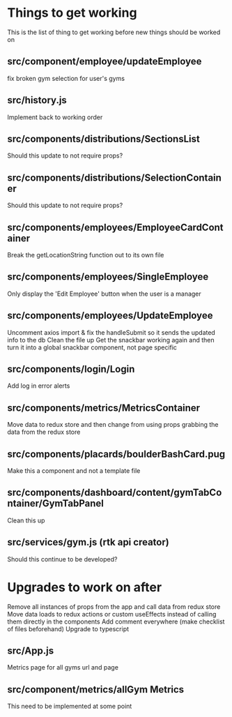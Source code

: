 # Things to get working
This is the list of thing to get working before new things should be worked on

  ## src/component/employee/updateEmployee
  fix broken gym selection for user's gyms

  ## src/history.js
  Implement back to working order

  ## src/components/distributions/SectionsList
  Should this update to not require props?

  ## src/components/distributions/SelectionContainer
  Should this update to not require props?

  ## src/components/employees/EmployeeCardContainer
  Break the getLocationString function out to its own file

  ## src/components/employees/SingleEmployee
  Only display the 'Edit Employee' button when the user is a manager

  ## src/components/employees/UpdateEmployee
  Uncomment axios import & fix the handleSubmit so it sends the updated info to the db 
  Clean the file up
  Get the snackbar working again and then turn it into a global snackbar component, not page specific 

  ## src/components/login/Login
  Add log in error alerts

  ## src/components/metrics/MetricsContainer
  Move data to redux store and then change from using props grabbing the data from the redux store

  ## src/components/placards/boulderBashCard.pug
  Make this a component and not a template file

  ## src/components/dashboard/content/gymTabContainer/GymTabPanel
  Clean this up

  ## src/services/gym.js (rtk api creator)
  Should this continue to be developed?


# Upgrades to work on after
Remove all instances of props from the app and call data from redux store
Move data loads to redux actions or custom useEffects instead of calling them directly in the components
Add comment everywhere (make checklist of files beforehand)
Upgrade to typescript

  ## src/App.js
  Metrics page for all gyms url and page

  ## src/component/metrics/allGym Metrics
  This need to be implemented at some point